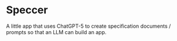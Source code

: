 # Speccer
A little app that uses ChatGPT-5 to create specification documents / prompts so that an LLM can build an app.
